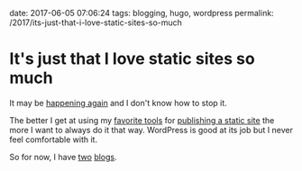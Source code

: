 date: 2017-06-05 07:06:24
tags: blogging, hugo, wordpress
permalink: /2017/its-just-that-i-love-static-sites-so-much

# It's just that I love static sites so much

It may be [happening again][1] and I don't know how to stop it.

The better I get at using my [favorite tools][2] for [publishing a static site][3] the more I want to always do it that way. WordPress is good at its job but I never feel comfortable with it.

So for now, I have [two][4] [blogs][5].

 [1]: https://baty.net/2017/i-had-emacs-open-and-it-just-happened/
 [2]: http://spacemacs.org/
 [3]: https://gohugo.io/
 [4]: https://baty.net/
 [5]: https://baty.blog
